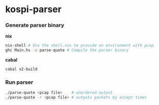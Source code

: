 # kospi-parser

### Generate parser binary

**nix**
``` sh
nix-shell # Use the shell.nix to provide an environment with pcap
ghc Main.hs -o parse-quote # Compile the parser binary
```

**cabal**
``` sh
cabal v2-build
```


### Run parser

``` sh
./parse-quote <pcap file>    # unordered output
./parse-quote -r <pcap file> # outputs packets by accept times
```

